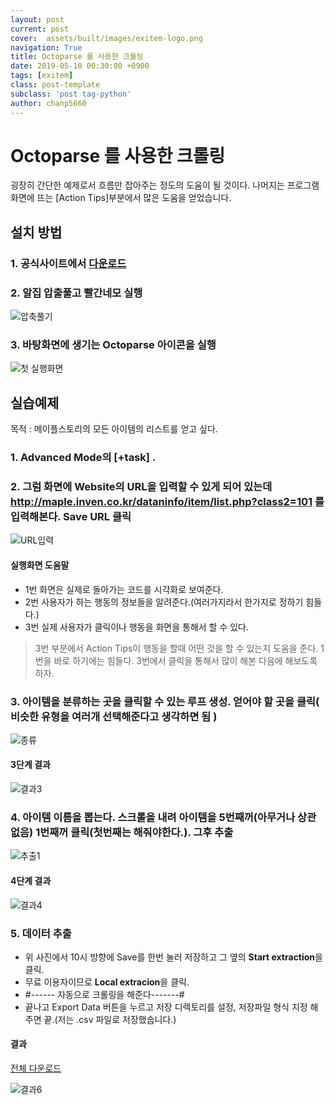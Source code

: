 ```yaml
---  
layout: post  
current: post  
cover:  assets/built/images/exitem-logo.png  
navigation: True  
title: Octoparse 를 사용한 크롤링     
date: 2019-05-10 00:30:00 +0900  
tags: [exitem]  
class: post-template  
subclass: 'post tag-python'  
author: chanp5660  
---  
```

 

# Octoparse 를 사용한 크롤링

굉장히 간단한 예제로서 흐름만 잡아주는 정도의 도움이 될 것이다.
나머지는 프로그램화면에 뜨는 [Action Tips]부분에서 많은 도움을 얻었습니다.

## 설치 방법

### 1. 공식사이트에서 [다운로드](https://www.octoparse.com/download)
### 2. 알집 압출풀고 빨간네모 실행

![압축풀기](https://user-images.githubusercontent.com/46266247/57507069-a4196000-7338-11e9-8d59-e0c4b8390efc.png)

### 3. 바탕화면에 생기는 Octoparse 아이콘을 실행

![첫 실행화면](https://user-images.githubusercontent.com/46266247/57507345-74b72300-7339-11e9-9375-481e3840c1bb.png)

## 실습예제 

목적 : 메이플스토리의 모든 아이템의 리스트를 얻고 싶다.

### 1. Advanced Mode의 [+task] .

### 2. 그럼 화면에  Website의 URL을 입력할 수 있게 되어 있는데 http://maple.inven.co.kr/dataninfo/item/list.php?class2=101 를 입력해본다. Save URL 클릭

![URL입력](https://user-images.githubusercontent.com/46266247/57515159-f2385e80-734c-11e9-9d69-b924ea1bf0db.png)

#### 실행화면 도움말

- 1번 화면은 실제로 돌아가는 코드를 시각화로 보여준다.
- 2번 사용자가 하는 행동의 정보들을 알려준다.(여러가지라서 한가지로 정하기 힘들다.)
- 3번 실제 사용자가 클릭이나 행동을 화면을 통해서 할 수 있다.
> 3번 부분에서 Action Tips이 행동을 할때 어떤 것을 할 수 있는지 도움을 준다. 1번을 바로 하기에는 힘들다. 3번에서 클릭을 통해서 많이 해본 다음에 해보도록 하자.

### 3. 아이템을 분류하는 곳을 클릭할 수 있는 루프 생성. 얻어야 할 곳을 클릭( 비슷한 유형을 여러개 선택해준다고 생각하면 됨 )

![종류](https://user-images.githubusercontent.com/46266247/57515790-6a535400-734e-11e9-80d4-9a2a4cddbdd0.png)

#### 3단계 결과

![결과3](https://user-images.githubusercontent.com/46266247/57516014-d7ff8000-734e-11e9-88f1-a4adf3caed1e.JPG)

### 4. 아이템 이름을 뽑는다. 스크롤을 내려 아이템을 5번째꺼(아무거나 상관없음) 1번째꺼 클릭(첫번째는 해줘야한다.). 그후 추출

![추출1](https://user-images.githubusercontent.com/46266247/57516292-6bd14c00-734f-11e9-85ce-a7a6c877b164.png)

#### 4단계 결과

![결과4](https://user-images.githubusercontent.com/46266247/57516496-cbc7f280-734f-11e9-90d3-11f18a26e5bc.png)

### 5. 데이터 추출

- 위 사진에서 10시 방향에 Save를 한번 눌러 저장하고 그 옆의 **Start extraction**을 클릭. 
- 무료 이용자이므로 **Local extracion**을 클릭.
- #------ 자동으로 크롤링을 해준다-------# 
- 끝나고 Export Data 버튼을 누르고 저장 디렉토리를 설정, 저장파일 형식 지정 해주면 끝.(저는 .csv 파일로 저장했습니다.)

#### 결과

[전체 다운로드](https://github.com/chanp5660/Util_chanp5660/files/9127972/ItemList.csv)

![결과6](https://user-images.githubusercontent.com/46266247/57516773-5577c000-7350-11e9-82b6-c3e99ab92027.png)





